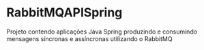 # RabbitMQAPISpring
Projeto contendo aplicações Java Spring produzindo e consumindo mensagens síncronas e assíncronas utilizando o RabbitMQ
